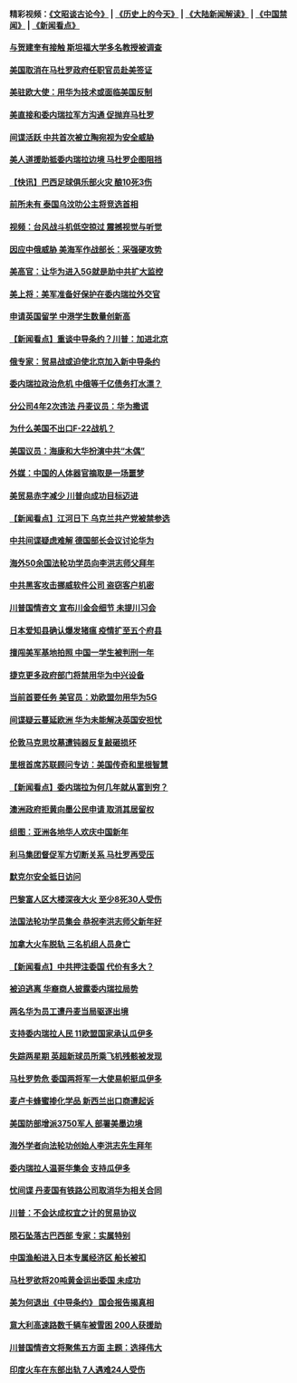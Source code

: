 #### 精彩视频：[《文昭谈古论今》](http://45.32.25.56/wenzhao) | [《历史上的今天》](http://45.32.25.56/today-in-history) | [《大陆新闻解读》](http://45.32.25.56/ntdtv-comedy) | [《中国禁闻》](http://45.32.25.56/ntdtv-news) | [《新闻看点》](http://45.32.25.56/news-insight) 

 #### [与贺建奎有接触 斯坦福大学多名教授被调查](../pages/nsc418/n11033215.md?t=02090031) 

#### [美国取消在马杜罗政府任职官员赴美签证](../pages/nsc418/n11033030.md?t=02090031) 

#### [美驻欧大使：用华为技术或面临美国反制](../pages/nsc418/n11033036.md?t=02090031) 

#### [美直接和委内瑞拉军方沟通 促抛弃马杜罗](../pages/nsc418/n11032973.md?t=02090031) 

#### [间谍活跃 中共首次被立陶宛视为安全威胁](../pages/nsc418/n11032894.md?t=02090031) 

#### [美人道援助抵委内瑞拉边境 马杜罗企图阻挡](../pages/nsc418/n11032425.md?t=02090031) 

#### [【快讯】巴西足球俱乐部火灾 酿10死3伤](../pages/nsc418/n11032432.md?t=02090031) 

#### [前所未有 泰国乌汶叻公主将竞选首相](../pages/nsc418/n11032312.md?t=02090031) 

#### [视频：台风战斗机低空掠过 震撼视觉与听觉](../pages/nsc418/n11032320.md?t=02090031) 

#### [因应中俄威胁 美海军作战部长：采强硬攻势](../pages/nsc418/n11032214.md?t=02090031) 

#### [美高官：让华为进入5G就是助中共扩大监控](../pages/nsc418/n11031398.md?t=02090031) 

#### [美上将：美军准备好保护在委内瑞拉外交官](../pages/nsc418/n11031207.md?t=02090031) 

#### [申请英国留学 中港学生数量创新高](../pages/nsc418/n11031065.md?t=02090031) 

#### [【新闻看点】重谈中导条约？川普：加进北京](../pages/nsc418/n11031006.md?t=02090031) 

#### [俄专家：贸易战或迫使北京加入新中导条约](../pages/nsc418/n11031121.md?t=02090031) 

#### [委内瑞拉政治危机 中俄等千亿债务打水漂？](../pages/nsc418/n11030947.md?t=02090031) 

#### [分公司4年2次违法 丹麦议员：华为撒谎](../pages/nsc418/n11030843.md?t=02090031) 

#### [为什么美国不出口F-22战机？](../pages/nsc418/n11030207.md?t=02090031) 

#### [美国议员：海康和大华扮演中共“木偶”](../pages/nsc418/n11029708.md?t=02090031) 

#### [外媒：中国的人体器官摘取是一场噩梦](../pages/nsc418/n11028665.md?t=02090031) 

#### [美贸易赤字减少 川普向成功目标迈进](../pages/nsc418/n11028907.md?t=02090031) 

#### [【新闻看点】江河日下 乌克兰共产党被禁参选](../pages/nsc418/n11028799.md?t=02090031) 

#### [中共间谍疑虑难解 德国部长会议讨论华为](../pages/nsc418/n11028800.md?t=02090031) 

#### [海外50余国法轮功学员向李洪志师父拜年](../pages/nsc418/n11010610.md?t=02090031) 

#### [中共黑客攻击挪威软件公司 盗窃客户机密](../pages/nsc418/n11028364.md?t=02090031) 

#### [川普国情咨文 宣布川金会细节 未提川习会](../pages/nsc418/n11027745.md?t=02090031) 

#### [日本爱知县确认爆发猪瘟 疫情扩至五个府县](../pages/nsc418/n11027747.md?t=02090031) 

#### [擅闯美军基地拍照 中国一学生被判刑一年](../pages/nsc418/n11026750.md?t=02090031) 

#### [捷克更多政府部门将禁用华为中兴设备](../pages/nsc418/n11026591.md?t=02090031) 

#### [当前首要任务 美官员：劝欧盟勿用华为5G](../pages/nsc418/n11026496.md?t=02090031) 

#### [间谍疑云蔓延欧洲 华为未能解决英国安担忧](../pages/nsc418/n11026440.md?t=02090031) 

#### [伦敦马克思坟墓遭钝器反复敲砸损坏](../pages/nsc418/n11026332.md?t=02090031) 

#### [里根首席苏联顾问专访：美国传奇和里根智慧](../pages/nsc418/n10994668.md?t=02090031) 

#### [【新闻看点】委内瑞拉为何几年就从富到穷？](../pages/nsc418/n11026084.md?t=02090031) 

#### [澳洲政府拒黄向墨公民申请 取消其居留权](../pages/nsc418/n11026280.md?t=02090031) 

#### [组图：亚洲各地华人欢庆中国新年](../pages/nsc418/n11026068.md?t=02090031) 

#### [利马集团督促军方切断关系 马杜罗再受压](../pages/nsc418/n11026011.md?t=02090031) 

#### [默克尔安全抵日访问](../pages/nsc418/n11025775.md?t=02090031) 

#### [巴黎富人区大楼深夜大火 至少8死30人受伤](../pages/nsc418/n11025606.md?t=02090031) 

#### [法国法轮功学员集会 恭祝李洪志师父新年好](../pages/nsc418/n11024635.md?t=02090031) 

#### [加拿大火车脱轨 三名机组人员身亡](../pages/nsc418/n11025490.md?t=02090031) 

#### [【新闻看点】中共押注委国 代价有多大？](../pages/nsc418/n11024040.md?t=02090031) 

#### [被迫逃离 华裔商人披露委内瑞拉局势](../pages/nsc418/n11024109.md?t=02090031) 

#### [两名华为员工遭丹麦当局驱逐出境](../pages/nsc418/n11024140.md?t=02090031) 

#### [支持委内瑞拉人民 11欧盟国家承认瓜伊多](../pages/nsc418/n11023955.md?t=02090031) 

#### [失踪两星期 英超新球员所乘飞机残骸被发现](../pages/nsc418/n11023876.md?t=02090031) 

#### [马杜罗势危 委国两将军一大使易帜挺瓜伊多](../pages/nsc418/n11023808.md?t=02090031) 

#### [麦卢卡蜂蜜掺化学品 新西兰出口商遭起诉](../pages/nsc418/n11023664.md?t=02090031) 

#### [美国防部增派3750军人 部署美墨边境](../pages/nsc418/n11023230.md?t=02090031) 

#### [海外学者向法轮功创始人李洪志先生拜年](../pages/nsc418/n11022780.md?t=02090031) 

#### [委内瑞拉人温哥华集会 支持瓜伊多](../pages/nsc418/n11023048.md?t=02090031) 

#### [忧间谍 丹麦国有铁路公司取消华为相关合同](../pages/nsc418/n11022491.md?t=02090031) 

#### [川普：不会达成权宜之计的贸易协议](../pages/nsc418/n11022486.md?t=02090031) 

#### [陨石坠落古巴西部 专家：实属特别](../pages/nsc418/n11022388.md?t=02090031) 

#### [中国渔船进入日本专属经济区 船长被扣](../pages/nsc418/n11022404.md?t=02090031) 

#### [马杜罗欲将20吨黄金运出委国 未成功](../pages/nsc418/n11022367.md?t=02090031) 

#### [美为何退出《中导条约》 国会报告揭真相](../pages/nsc418/n11022256.md?t=02090031) 

#### [意大利高速路数千辆车被雪困 200人获援助](../pages/nsc418/n11022003.md?t=02090031) 

#### [川普国情咨文将聚焦五方面 主题：选择伟大](../pages/nsc418/n11021501.md?t=02090031) 

#### [印度火车在东部出轨 7人遇难24人受伤](../pages/nsc418/n11021809.md?t=02090031) 

